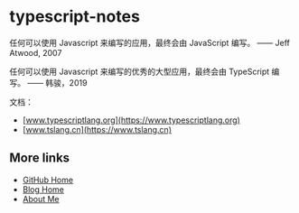 # typescript-notes

任何可以使用 Javascript 来编写的应用，最终会由 JavaScript 编写。
—— Jeff Atwood, 2007

任何可以使用 Javascript 来编写的优秀的大型应用，最终会由 TypeScript 编写。
—— 韩骏，2019

文档：
- [www.typescriptlang.org](https://www.typescriptlang.org)
- [www.tslang.cn](https://www.tslang.cn)

## More links

- [GitHub Home](https://github.com/ShenBao)
- [Blog Home](https://shenbao.github.io)
- [About Me](https://shenbao.github.io/about/)
